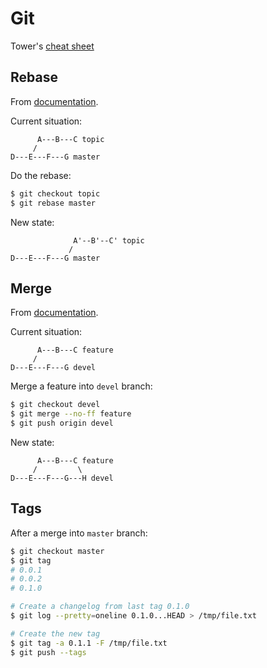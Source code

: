 # Git

Tower's [cheat sheet](https://www.git-tower.com/blog/git-cheat-sheet/)

## Rebase

From [documentation](https://git-scm.com/docs/git-rebase).

Current situation:

```
      A---B---C topic
     /
D---E---F---G master
```

Do the rebase:

```bash
$ git checkout topic
$ git rebase master
```

New state:

```
              A'--B'--C' topic
             /
D---E---F---G master
```

## Merge

From [documentation](https://git-scm.com/docs/git-merge).

Current situation:

```
      A---B---C feature
     /
D---E---F---G devel
```

Merge a feature into `devel` branch:

```bash
$ git checkout devel
$ git merge --no-ff feature
$ git push origin devel
```

New state:

```
      A---B---C feature
     /         \
D---E---F---G---H devel
```

## Tags

After a merge into `master` branch:

```bash
$ git checkout master
$ git tag
# 0.0.1
# 0.0.2
# 0.1.0

# Create a changelog from last tag 0.1.0
$ git log --pretty=oneline 0.1.0...HEAD > /tmp/file.txt

# Create the new tag
$ git tag -a 0.1.1 -F /tmp/file.txt
$ git push --tags
```
